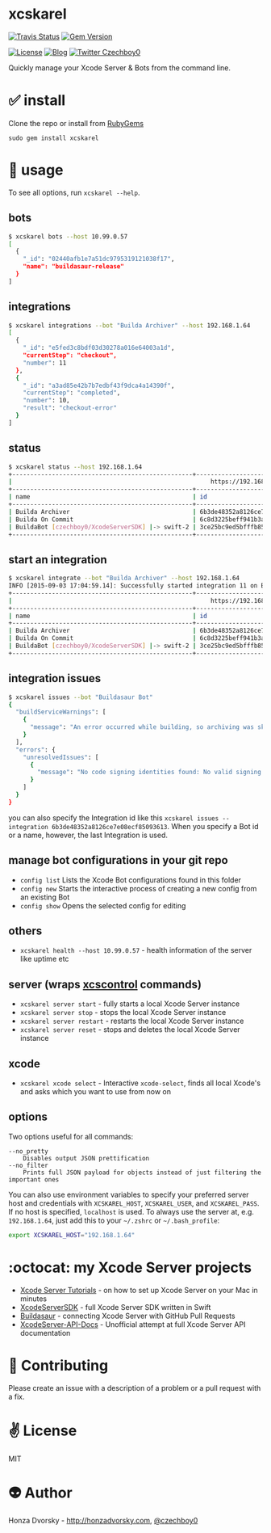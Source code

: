 # xcskarel

[![Travis Status](https://travis-ci.org/czechboy0/xcskarel.svg)](https://travis-ci.org/czechboy0/xcskarel)
[![Gem Version](https://badge.fury.io/rb/xcskarel.svg)](http://badge.fury.io/rb/xcskarel)

[![License](https://img.shields.io/badge/license-MIT-blue.svg)](http://en.wikipedia.org/wiki/MIT_License)
[![Blog](https://img.shields.io/badge/blog-honzadvorsky.com-green.svg)](http://honzadvorsky.com)
[![Twitter Czechboy0](https://img.shields.io/badge/twitter-czechboy0-green.svg)](http://twitter.com/czechboy0)

Quickly manage your Xcode Server & Bots from the command line.

# :white_check_mark: install
Clone the repo or install from [RubyGems](https://rubygems.org/gems/xcskarel)

```
sudo gem install xcskarel
```

# :nut_and_bolt: usage
To see all options, run `xcskarel --help`.

## bots

```sh
$ xcskarel bots --host 10.99.0.57
[
  {
    "_id": "02440afb1e7a51dc9795319121038f17",
    "name": "buildasaur-release"
  }
]
```

## integrations

```sh
$ xcskarel integrations --bot "Builda Archiver" --host 192.168.1.64
[
  {
    "_id": "e5fed3c8bdf03d30278a016e64003a1d",
    "currentStep": "checkout",
    "number": 11
  },
  {
    "_id": "a3ad85e42b7b7edbf43f9dca4a14390f",
    "currentStep": "completed",
    "number": 10,
    "result": "checkout-error"
  }
]
```

## status

```sh
$ xcskarel status --host 192.168.1.64
+--------------------------------------------------+----------------------------------+---------+--------------+-----------+-------+
|                                                       https://192.168.1.64                                                       |
+--------------------------------------------------+----------------------------------+---------+--------------+-----------+-------+
| name                                             | id                               | branch  | current_step | result    | count |
+--------------------------------------------------+----------------------------------+---------+--------------+-----------+-------+
| Builda Archiver                                  | 6b3de48352a8126ce7e08ecf85093613 | master  | pending      |           | 11    |
| Builda On Commit                                 | 6c8d3225beff941b3a420554df16cb0d | master  | checkout     |           | 70    |
| BuildaBot [czechboy0/XcodeServerSDK] |-> swift-2 | 3ce25bc9ed5bfffb854947b02600166d | swift-2 | completed    | succeeded | 6     |
+--------------------------------------------------+----------------------------------+---------+--------------+-----------+-------+
```

## start an integration

```sh
$ xcskarel integrate --bot "Builda Archiver" --host 192.168.1.64
INFO [2015-09-03 17:04:59.14]: Successfully started integration 11 on Bot "Builda Archiver"
+--------------------------------------------------+----------------------------------+---------+--------------+-----------+-------+
|                                                       https://192.168.1.64                                                       |
+--------------------------------------------------+----------------------------------+---------+--------------+-----------+-------+
| name                                             | id                               | branch  | current_step | result    | count |
+--------------------------------------------------+----------------------------------+---------+--------------+-----------+-------+
| Builda Archiver                                  | 6b3de48352a8126ce7e08ecf85093613 | master  | pending      |           | 11    |
| Builda On Commit                                 | 6c8d3225beff941b3a420554df16cb0d | master  | checkout     |           | 70    |
| BuildaBot [czechboy0/XcodeServerSDK] |-> swift-2 | 3ce25bc9ed5bfffb854947b02600166d | swift-2 | completed    | succeeded | 6     |
+--------------------------------------------------+----------------------------------+---------+--------------+-----------+-------+
```

## integration issues

```sh
$ xcskarel issues --bot "Buildasaur Bot"
{
  "buildServiceWarnings": [
    {
      "message": "An error occurred while building, so archiving was skipped."
    }
  ],
  "errors": {
    "unresolvedIssues": [
      {
        "message": "No code signing identities found: No valid signing identities (i.e. certificate and private key pair) matching the team ID “7BJ2984YDK” were found."
      }
    ]
  }
}
```

you can also specify the Integration id like this `xcskarel issues --integration 6b3de48352a8126ce7e08ecf85093613`. When you specify a Bot id or a name, however, the last Integration is used.

## manage bot configurations in your git repo
- `config list`    Lists the Xcode Bot configurations found in this folder              
- `config new`     Starts the interactive process of creating a new config from an existing Bot         
- `config show`    Opens the selected config for editing

## others
- `xcskarel health --host 10.99.0.57` - health information of the server like uptime etc

## server (wraps [xcscontrol](http://honzadvorsky.com/articles/2015-08-12-xcode_server_hacks_cli_xcscontrol/) commands)
- `xcskarel server start` - fully starts a local Xcode Server instance
- `xcskarel server stop` - stops the local Xcode Server instance
- `xcskarel server restart` - restarts the local Xcode Server instance
- `xcskarel server reset` - stops and deletes the local Xcode Server instance

## xcode
- `xcskarel xcode select` - Interactive `xcode-select`, finds all local Xcode's and asks which you want to use from now on

## options

Two options useful for all commands:

```
--no_pretty 
    Disables output JSON prettification
--no_filter 
    Prints full JSON payload for objects instead of just filtering the important ones
```

You can also use environment variables to specify your preferred server host and credentials with `XCSKAREL_HOST`, `XCSKAREL_USER`, and `XCSKAREL_PASS`. If no host is specified, `localhost` is used. To always use the server at, e.g. `192.168.1.64`, just add this to your `~/.zshrc` or `~/.bash_profile`:

```sh
export XCSKAREL_HOST="192.168.1.64"
```

# :octocat: my Xcode Server projects
- [Xcode Server Tutorials](http://honzadvorsky.com/pages/xcode_server_tutorials/) - on how to set up Xcode Server on your Mac in minutes
- [XcodeServerSDK](https://github.com/czechboy0/XcodeServerSDK) - full Xcode Server SDK written in Swift
- [Buildasaur](https://github.com/czechboy0/Buildasaur) - connecting Xcode Server with GitHub Pull Requests
- [XcodeServer-API-Docs](https://github.com/czechboy0/XcodeServer-API-Docs) - Unofficial attempt at full Xcode Server API documentation

# :gift_heart: Contributing
Please create an issue with a description of a problem or a pull request with a fix.

# :v: License
MIT

# :alien: Author
Honza Dvorsky - http://honzadvorsky.com, [@czechboy0](http://twitter.com/czechboy0)
